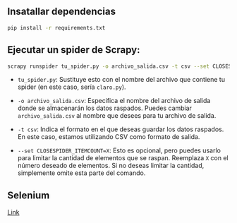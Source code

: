 ## Insatallar dependencias
```bash
pip install -r requirements.txt

```


## Ejecutar un spider de Scrapy:

```bash
scrapy runspider tu_spider.py -o archivo_salida.csv -t csv --set CLOSESPIDER_ITEMCOUNT=X
```

- `tu_spider.py`: Sustituye esto con el nombre del archivo que contiene tu spider (en este caso, sería `claro.py`).

- `-o archivo_salida.csv`: Especifica el nombre del archivo de salida donde se almacenarán los datos raspados. Puedes cambiar `archivo_salida.csv` al nombre que desees para tu archivo de salida.

- `-t csv`: Indica el formato en el que deseas guardar los datos raspados. En este caso, estamos utilizando CSV como formato de salida.

- `--set CLOSESPIDER_ITEMCOUNT=X`: Esto es opcional, pero puedes usarlo para limitar la cantidad de elementos que se raspan. Reemplaza `X` con el número deseado de elementos. Si no deseas limitar la cantidad, simplemente omite esta parte del comando.

## Selenium

[Link](https://selenium-python.readthedocs.io/getting-started.html)
